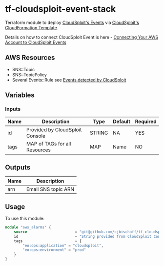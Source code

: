 # tf-cloudsploit-event-stack

Terraform module to deploy [CloudSploit's Events](https://cloudsploit.freshdesk.com/support/solutions/articles/17000045890-what-is-cloudsploit-events) via [CloudSploit's CloudFormation Template](https://s3.amazonaws.com/console.cloudsploit.com/other/cloudformation-template-events.json). 

Details on how to connect CloudSploit Event is here - [Connecting Your AWS Account to CloudSploit Events](https://cloudsploit.freshdesk.com/support/solutions/articles/17000045891-connecting-your-aws-account-to-cloudsploit-events)

## AWS Resources

- SNS::Topic
- SNS::TopicPolicy
- Several Events::Rule see [Events detected by CloudSploit](https://cloudsploit.freshdesk.com/support/solutions/articles/17000045931-what-events-are-detected-by-cloudsploit-)

## Variables

### Inputs

| Name | Description | Type | Default | Required |
|------|-------------|------|---------|-----------| 
| id   | Provided by CloudSploit Console | STRING | NA | YES |
| tags | MAP of TAGs for all Resources | MAP | Name | NO |

## Outputs

| Name | Description |
|------|-------------|
| arn  | Email SNS topic ARN |

## Usage

To use this module:

```TERRAFORM
module "aws_alarms" {
    source                      = "git@github.com/cjbischoff/tf-cloudsploit-event-stack?ref=<VERSION>"
    id                          = "String provided from CloudSploit Console"
    tags                        = {
        "eo:ops:application" = "cloudsploit",
        "eo:ops:environment" = "prod"
    }
}
```
